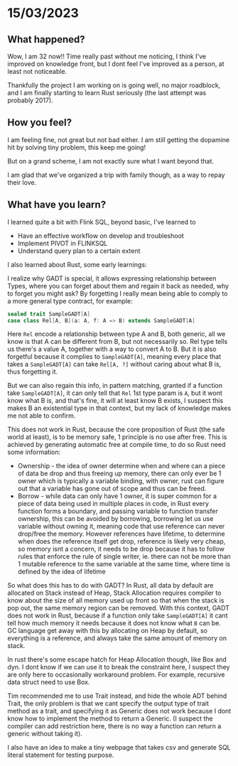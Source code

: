 # 15/03/2023
## What happened?
Wow, I am 32 now!! Time really past without me noticing, I think I've improved on knowledge front, but I dont feel I've improved as a person, at least not noticeable.

Thankfully the project I am working on is going well, no major roadblock, and I am finally starting to learn Rust seriously (the last attempt was probably 2017).

## How you feel?
I am feeling fine, not great but not bad either. I am still getting the dopamine hit by solving tiny problem, this keep me going!

But on a grand scheme, I am not exactly sure what I want beyond that.

I am glad that we've organized a trip with family though, as a way to repay their love.

## What have you learn?

I learned quite a bit with Flink SQL, beyond basic, I've learned to

* Have an effective workflow on develop and troubleshoot
* Implement PIVOT in FLINKSQL
* Understand query plan to a certain extent

I also learned about Rust, some early learnings:

I realize why GADT is special, it allows expressing relationship between Types, where you can forget about them and regain it back as needed, why to forget you might ask?
By forgetting I really mean being able to comply to a more general type contract, for example:

```scala
sealed trait SampleGADT[A]
case class Rel[A, B](a: A, f: A => B) extends SampleGADT[A]
```

Here `Rel` encode a relationship between type A and B, both generic, all we know is that A can be different from B, but not necessarily so. Rel type tells us there's a value A, together with a way to convert A to B. But it is also forgetful because it complies to `SampleGADT[A]`, meaning every place that takes a `SampleGADT[A]` can take `Rel[A, ?]` without caring about what B is, thus forgetting it.

But we can also regain this info, in pattern matching, granted if a function take `SampleGADT[A]`, it can only tell that `Rel` 1st type param is `A`, but it wont know what B is, and that's fine, it will at least know B exists, I suspect this makes B an existential type in that context, but my lack of knowledge makes me not able to confirm.

This does not work in Rust, because the core proposition of Rust (the safe world at least), is to be memory safe, 1 principle is no use after free. This is achieved by generating automatic free at compile time, to do so Rust need some information:

* Ownership - the idea of owner determine when and where can a piece of data be drop and thus freeing up memory, there can only ever be 1 owner which is typically a variable binding, with owner, rust can figure out that a variable has gone out of scope and thus can be freed.
* Borrow - while data can only have 1 owner, it is super common for a piece of data being used in multiple places in code, in Rust every function forms a boundary, and passing variable to function transfer ownership, this can be avoided by borrowing, borrowing let us use variable without owning it, meaning code that use reference can never drop/free the memory. However references have lifetime, to determine when does the reference itself get drop, reference is likely very cheap, so memory isnt a concern, it needs to be drop because it has to follow rules that enforce the rule of single writer, ie. there can not be more than 1 mutable reference to the same variable at the same time, where time is defined by the idea of lifetime

So what does this has to do with GADT? In Rust, all data by default are allocated on Stack instead of Heap, Stack Allocation requires compiler to know about the size of all memory used up front so that when the stack is pop out, the same memory region can be removed. With this context, GADT does not work in Rust, because if a function only take `SampleGADT[A]` it cant tell how much memory it needs because it does not know what `B` can be. GC language get away with this by allocating on Heap by default, so everything is a reference, and always take the same amount of memory on stack.

In rust there's some escape hatch for Heap Allocation though, like Box and dyn. I dont know if we can use it to break the constraint here, I suspect they are only here to occasionally workaround problem. For example, recursive data struct need to use Box.

Tim recommended me to use Trait instead, and hide the whole ADT behind Trait, the only problem is that we cant specify the output type of trait method as a trait, and specifying it as Generic does not work because I dont know how to implement the method to return a Generic. (I suspect the compiler can add restriction here, there is no way a function can return a generic without taking it).

I also have an idea to make a tiny webpage that takes csv and generate SQL literal statement for testing purpose.